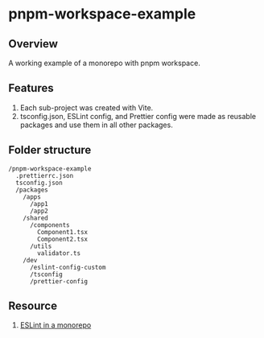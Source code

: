 # pnpm-workspace-example

## Overview

A working example of a monorepo with pnpm workspace.

## Features

1. Each sub-project was created with Vite.
1. tsconfig.json, ESLint config, and Prettier config were made as reusable packages and use them in all other packages.

## Folder structure

```
/pnpm-workspace-example
  .prettierrc.json
  tsconfig.json
  /packages
    /apps
      /app1
      /app2
    /shared
      /components
        Component1.tsx
        Component2.tsx
      /utils
        validator.ts
    /dev
      /eslint-config-custom
      /tsconfig
      /prettier-config
```

## Resource

1. [ESLint in a monorepo](https://turbo.build/repo/docs/handbook/linting/eslint)
